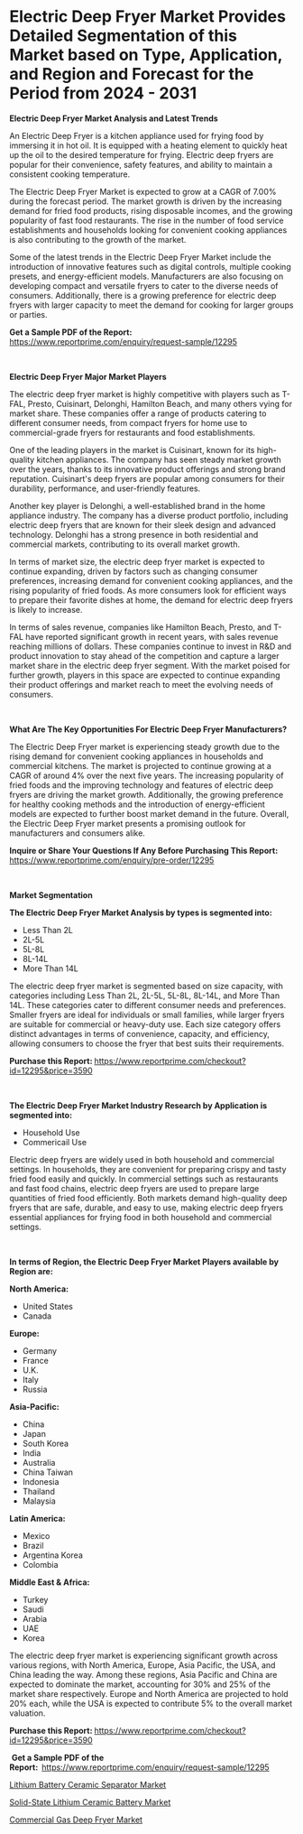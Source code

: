 <p><h1>Electric Deep Fryer Market Provides Detailed Segmentation of this Market based on Type, Application, and Region and Forecast for the Period from 2024 - 2031</h1></p><p><strong>Electric Deep Fryer Market Analysis and Latest Trends</strong></p>
<p><p>An Electric Deep Fryer is a kitchen appliance used for frying food by immersing it in hot oil. It is equipped with a heating element to quickly heat up the oil to the desired temperature for frying. Electric deep fryers are popular for their convenience, safety features, and ability to maintain a consistent cooking temperature.</p><p>The Electric Deep Fryer Market is expected to grow at a CAGR of 7.00% during the forecast period. The market growth is driven by the increasing demand for fried food products, rising disposable incomes, and the growing popularity of fast food restaurants. The rise in the number of food service establishments and households looking for convenient cooking appliances is also contributing to the growth of the market.</p><p>Some of the latest trends in the Electric Deep Fryer Market include the introduction of innovative features such as digital controls, multiple cooking presets, and energy-efficient models. Manufacturers are also focusing on developing compact and versatile fryers to cater to the diverse needs of consumers. Additionally, there is a growing preference for electric deep fryers with larger capacity to meet the demand for cooking for larger groups or parties.</p></p>
<p><strong>Get a Sample PDF of the Report:&nbsp;</strong> <a href="https://www.reportprime.com/enquiry/request-sample/12295">https://www.reportprime.com/enquiry/request-sample/12295</a></p>
<p>&nbsp;</p>
<p><strong>Electric Deep Fryer Major Market Players</strong></p>
<p><p>The electric deep fryer market is highly competitive with players such as T-FAL, Presto, Cuisinart, Delonghi, Hamilton Beach, and many others vying for market share. These companies offer a range of products catering to different consumer needs, from compact fryers for home use to commercial-grade fryers for restaurants and food establishments.</p><p>One of the leading players in the market is Cuisinart, known for its high-quality kitchen appliances. The company has seen steady market growth over the years, thanks to its innovative product offerings and strong brand reputation. Cuisinart's deep fryers are popular among consumers for their durability, performance, and user-friendly features.</p><p>Another key player is Delonghi, a well-established brand in the home appliance industry. The company has a diverse product portfolio, including electric deep fryers that are known for their sleek design and advanced technology. Delonghi has a strong presence in both residential and commercial markets, contributing to its overall market growth.</p><p>In terms of market size, the electric deep fryer market is expected to continue expanding, driven by factors such as changing consumer preferences, increasing demand for convenient cooking appliances, and the rising popularity of fried foods. As more consumers look for efficient ways to prepare their favorite dishes at home, the demand for electric deep fryers is likely to increase.</p><p>In terms of sales revenue, companies like Hamilton Beach, Presto, and T-FAL have reported significant growth in recent years, with sales revenue reaching millions of dollars. These companies continue to invest in R&D and product innovation to stay ahead of the competition and capture a larger market share in the electric deep fryer segment. With the market poised for further growth, players in this space are expected to continue expanding their product offerings and market reach to meet the evolving needs of consumers.</p></p>
<p>&nbsp;</p>
<p><strong>What Are The Key Opportunities For Electric Deep Fryer Manufacturers?</strong></p>
<p><p>The Electric Deep Fryer market is experiencing steady growth due to the rising demand for convenient cooking appliances in households and commercial kitchens. The market is projected to continue growing at a CAGR of around 4% over the next five years. The increasing popularity of fried foods and the improving technology and features of electric deep fryers are driving the market growth. Additionally, the growing preference for healthy cooking methods and the introduction of energy-efficient models are expected to further boost market demand in the future. Overall, the Electric Deep Fryer market presents a promising outlook for manufacturers and consumers alike.</p></p>
<p><strong>Inquire or Share Your Questions If Any Before Purchasing This Report:</strong> <a href="https://www.reportprime.com/enquiry/pre-order/12295">https://www.reportprime.com/enquiry/pre-order/12295</a></p>
<p>&nbsp;</p>
<p><strong>Market Segmentation</strong></p>
<p><strong>The Electric Deep Fryer Market Analysis by types is segmented into:</strong></p>
<p><ul><li>Less Than 2L</li><li>2L-5L</li><li>5L-8L</li><li>8L-14L</li><li>More Than 14L</li></ul></p>
<p><p>The electric deep fryer market is segmented based on size capacity, with categories including Less Than 2L, 2L-5L, 5L-8L, 8L-14L, and More Than 14L. These categories cater to different consumer needs and preferences. Smaller fryers are ideal for individuals or small families, while larger fryers are suitable for commercial or heavy-duty use. Each size category offers distinct advantages in terms of convenience, capacity, and efficiency, allowing consumers to choose the fryer that best suits their requirements.</p></p>
<p><strong>Purchase this Report:&nbsp;</strong><a href="https://www.reportprime.com/checkout?id=12295&price=3590">https://www.reportprime.com/checkout?id=12295&price=3590</a></p>
<p>&nbsp;</p>
<p><strong>The Electric Deep Fryer Market Industry Research by Application is segmented into:</strong></p>
<p><ul><li>Household Use</li><li>Commericail Use</li></ul></p>
<p><p>Electric deep fryers are widely used in both household and commercial settings. In households, they are convenient for preparing crispy and tasty fried food easily and quickly. In commercial settings such as restaurants and fast food chains, electric deep fryers are used to prepare large quantities of fried food efficiently. Both markets demand high-quality deep fryers that are safe, durable, and easy to use, making electric deep fryers essential appliances for frying food in both household and commercial settings.</p></p>
<p>&nbsp;</p>
<p><strong>In terms of Region, the Electric Deep Fryer Market Players available by Region are:</strong></p>
<p>
    <p> <strong> North America: </strong>
        <ul>
            <li>United States</li>
            <li>Canada</li>
        </ul>
        </p> 
    <p> <strong> Europe: </strong>
        <ul>
            <li>Germany</li>
            <li>France</li>
            <li>U.K.</li>
            <li>Italy</li>
            <li>Russia</li>
        </ul>
        </p> 
    <p> <strong> Asia-Pacific: </strong>
        <ul>
            <li>China</li>
            <li>Japan</li>
            <li>South Korea</li>
            <li>India</li>
            <li>Australia</li>
            <li>China Taiwan</li>
            <li>Indonesia</li>
            <li>Thailand</li>
            <li>Malaysia</li>
        </ul>
        </p> 
    <p> <strong> Latin America: </strong>
        <ul>
            <li>Mexico</li>
            <li>Brazil</li>
            <li>Argentina Korea</li>
            <li>Colombia</li>
        </ul>
        </p> 
    <p> <strong> Middle East & Africa: </strong>
        <ul>
            <li>Turkey</li>
            <li>Saudi</li>
            <li>Arabia</li>
            <li>UAE</li>
            <li>Korea</li>
        </ul>
    </p>
    </p>
<p><p>The electric deep fryer market is experiencing significant growth across various regions, with North America, Europe, Asia Pacific, the USA, and China leading the way. Among these regions, Asia Pacific and China are expected to dominate the market, accounting for 30% and 25% of the market share respectively. Europe and North America are projected to hold 20% each, while the USA is expected to contribute 5% to the overall market valuation.</p></p>
<p><strong>Purchase this Report: </strong><a href="https://www.reportprime.com/checkout?id=12295&price=3590">https://www.reportprime.com/checkout?id=12295&price=3590</a></p>
<p>&nbsp;<strong>Get a Sample PDF of the Report:&nbsp;&nbsp;</strong><a href="https://www.reportprime.com/enquiry/request-sample/12295">https://www.reportprime.com/enquiry/request-sample/12295</a></p>
<p><strong></strong></p>
<p><p><a href="https://frill-swim-3cd.notion.site/Lithium-Battery-Ceramic-Separator-Market-A-Comprehensive-Report-of-its-Market-Share-Growth-Trends-d22846048bdb4bcea7e382f5c59a2be9">Lithium Battery Ceramic Separator Market</a></p><p><a href="https://gentle-editor-9db.notion.site/Solid-State-Lithium-Ceramic-Battery-Market-Offers-Provide-Insightful-Data-for-the-Time-Period-from-2-2f845abc9f8b4cdd9b98037cd00d240d">Solid-State Lithium Ceramic Battery Market</a></p><p><a href="https://github.com/singletonthaxterkelliehr2df/Market-Research-Report-List-1/blob/main/commercial-gas-deep-fryer-market.md">Commercial Gas Deep Fryer Market</a></p></p>